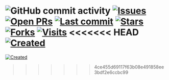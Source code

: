 ![GitHub commit activity](https://img.shields.io/github/commit-activity/m/myvinb/Algo-Learn?style=plastic)
[![Issues](https://img.shields.io/github/issues/afrozchakure/Competitive-Programming-Solutions)](https://github.com/afrozchakure/Competitive-Programming-Solutions/issues)
[![Open PRs](https://img.shields.io/github/issues-pr-raw/myvinb/Algo-Learn)](https://github.com/myvinb/Algo-Learn/pulls)
[![Last commit](https://badges.pufler.dev/updated/myvinb/Algo-Learn?color=red)](https://badges.pufler.dev)
[![Stars](https://img.shields.io/github/stars/myvinb/Algo-Learn?color=green)](https://github.com/myvinb/Algo-Learn/stargazers)
[![Forks](https://img.shields.io/github/forks/myvinb/Algo-Learn?color=orange)](https://github.com/myvinb/Algo-Learn/network/members)
[![Visits](https://badges.pufler.dev/visits/myvinb/Algo-Learn?color=blueviolet)](https://badges.pufler.dev)
<<<<<<< HEAD
[![Created](https://badges.pufler.dev/created/myvinb/Algo-Learn?color=yellowgreen)](https://badges.pufler.dev)
=======
[![Created](https://badges.pufler.dev/created/myvinb/Algo-Learn?color=yellowgreen)](https://badges.pufler.dev)
>>>>>>> 4ce455d69117f63b08e491858ee3bdf2e6ccbc99
